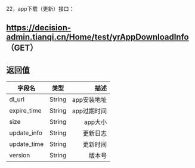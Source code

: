 22，app下载（更新）接口：  
## https://decision-admin.tianqi.cn/Home/test/yrAppDownloadInfo （GET）

## 返回值
字段名 | 类型 | 描述
|- | :-: | -:
|dl_url| String | app安装地址
|expire_time| String| app过期时间
|size| String| app大小
|update_info| String| 更新日志
|update_time| String| 更新时间
|version| String | 版本号
